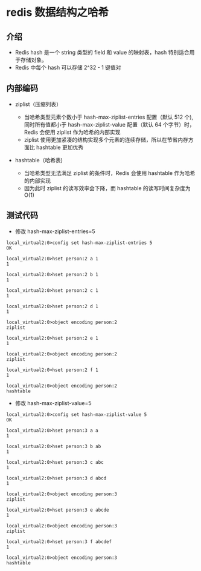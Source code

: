 # redis 数据结构之哈希

## 介绍

- Redis hash 是一个 string 类型的 field 和 value 的映射表，hash 特别适合用于存储对象。
- Redis 中每个 hash 可以存储 2^32 - 1 键值对

## 内部编码

- ziplist（压缩列表）

  - 当哈希类型元素个数小于 hash-max-ziplist-entries 配置（默认 512 个), 同时所有值都小于 hash-max-ziplist-value 配置（默认 64 个字节）时，Redis 会使用 ziplist 作为哈希的内部实现
  - ziplist 使用更加紧凑的结构实现多个元素的连续存储，所以在节省内存方面比 hashtable 更加优秀

- hashtable（哈希表)
  - 当哈希类型无法满足 ziplist 的条件时，Redis 会使用 hashtable 作为哈希的内部实现
  - 因为此时 ziplist 的读写效率会下降，而 hashtable 的读写时间复杂度为 O(1)

## 测试代码

- 修改 hash-max-ziplist-entries=5

```
local_virtual2:0>config set hash-max-ziplist-entries 5
OK

local_virtual2:0>hset person:2 a 1
1

local_virtual2:0>hset person:2 b 1
1

local_virtual2:0>hset person:2 c 1
1

local_virtual2:0>hset person:2 d 1
1

local_virtual2:0>object encoding person:2
ziplist

local_virtual2:0>hset person:2 e 1
1

local_virtual2:0>object encoding person:2
ziplist

local_virtual2:0>hset person:2 f 1
1

local_virtual2:0>object encoding person:2
hashtable
```

- 修改 hash-max-ziplist-value=5

```
local_virtual2:0>config set hash-max-ziplist-value 5
OK

local_virtual2:0>hset person:3 a a
1

local_virtual2:0>hset person:3 b ab
1

local_virtual2:0>hset person:3 c abc
1

local_virtual2:0>hset person:3 d abcd
1

local_virtual2:0>object encoding person:3
ziplist

local_virtual2:0>hset person:3 e abcde
1

local_virtual2:0>object encoding person:3
ziplist

local_virtual2:0>hset person:3 f abcdef
1

local_virtual2:0>object encoding person:3
hashtable
```
